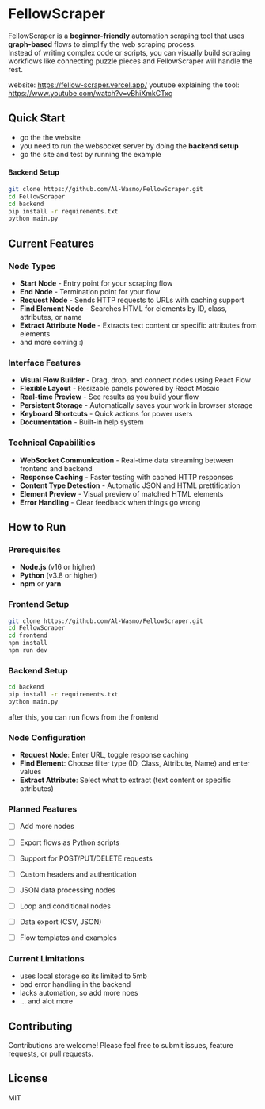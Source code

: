 # FellowScraper
FellowScraper is a **beginner-friendly** automation scraping tool that uses **graph-based** flows to simplify the web scraping process.      
Instead of writing complex code or scripts, you can visually build scraping workflows like connecting puzzle pieces and FellowScraper will handle the rest.

website: https://fellow-scraper.vercel.app/
youtube explaining the tool: https://www.youtube.com/watch?v=vBhiXmkCTxc


## Quick Start
- go the the website
- you need to run the websocket server by doing the **backend setup**
- go the site and test by running the example

#### Backend Setup
   ```bash
   git clone https://github.com/Al-Wasmo/FellowScraper.git
   cd FellowScraper
   cd backend
   pip install -r requirements.txt
   python main.py
   ```


## Current Features

### Node Types
- **Start Node** - Entry point for your scraping flow
- **End Node** - Termination point for your flow
- **Request Node** - Sends HTTP requests to URLs with caching support
- **Find Element Node** - Searches HTML for elements by ID, class, attributes, or name
- **Extract Attribute Node** - Extracts text content or specific attributes from elements
- and more coming :)


### Interface Features
- **Visual Flow Builder** - Drag, drop, and connect nodes using React Flow
- **Flexible Layout** - Resizable panels powered by React Mosaic
- **Real-time Preview** - See results as you build your flow
- **Persistent Storage** - Automatically saves your work in browser storage
- **Keyboard Shortcuts** - Quick actions for power users
- **Documentation** - Built-in help system


### Technical Capabilities
- **WebSocket Communication** - Real-time data streaming between frontend and backend
- **Response Caching** - Faster testing with cached HTTP responses
- **Content Type Detection** - Automatic JSON and HTML prettification
- **Element Preview** - Visual preview of matched HTML elements
- **Error Handling** - Clear feedback when things go wrong


## How to Run

### Prerequisites
- **Node.js** (v16 or higher)
- **Python** (v3.8 or higher)
- **npm** or **yarn**




### Frontend Setup
   ```bash
   git clone https://github.com/Al-Wasmo/FellowScraper.git
   cd FellowScraper
   cd frontend
   npm install
   npm run dev
   ```

### Backend Setup
   ```bash
   cd backend
   pip install -r requirements.txt
   python main.py
   ```


after this, you can run flows from the frontend

### Node Configuration
- **Request Node**: Enter URL, toggle response caching
- **Find Element**: Choose filter type (ID, Class, Attribute, Name) and enter values
- **Extract Attribute**: Select what to extract (text content or specific attributes)

### Planned Features
- [ ] Add more nodes
- [ ] Export flows as Python scripts
- [ ] Support for POST/PUT/DELETE requests
- [ ] Custom headers and authentication
- [ ] JSON data processing nodes
- [ ] Loop and conditional nodes
- [ ] Data export (CSV, JSON)
- [ ] Flow templates and examples


### Current Limitations
- uses local storage so its limited to 5mb 
- bad error handling in the backend
- lacks automation, so add more noes
- ... and alot more


## Contributing

Contributions are welcome! Please feel free to submit issues, feature requests, or pull requests.

## License

MIT